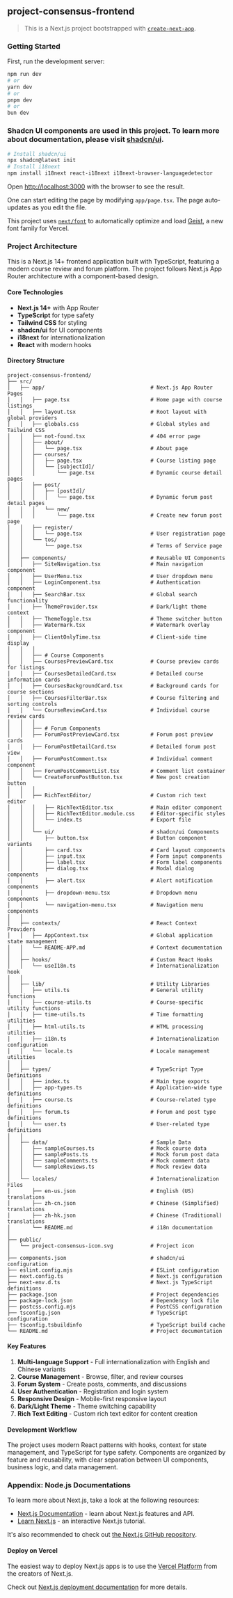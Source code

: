 ## project-consensus-frontend

> This is a Next.js project bootstrapped with [`create-next-app`](https://nextjs.org/docs/app/api-reference/cli/create-next-app).

### Getting Started

First, run the development server:

```bash
npm run dev
# or
yarn dev
# or
pnpm dev
# or
bun dev
```

### Shadcn UI components are used in this project. To learn more about documentation, please visit [shadcn/ui](https://ui.shadcn.com/docs).

```bash
# Install shadcn/ui
npx shadcn@latest init
# Install i18next
npm install i18next react-i18next i18next-browser-languagedetector

```

Open [http://localhost:3000](http://localhost:3000) with the browser to see the result.

One can start editing the page by modifying `app/page.tsx`. The page auto-updates as you edit the file.

This project uses [`next/font`](https://nextjs.org/docs/app/building-your-application/optimizing/fonts) to automatically optimize and load [Geist](https://vercel.com/font), a new font family for Vercel.

### Project Architecture

This is a Next.js 14+ frontend application built with TypeScript, featuring a modern course review and forum platform. The project follows Next.js App Router architecture with a component-based design.

#### Core Technologies
- **Next.js 14+** with App Router
- **TypeScript** for type safety
- **Tailwind CSS** for styling
- **shadcn/ui** for UI components
- **i18next** for internationalization
- **React** with modern hooks

#### Directory Structure

```
project-consensus-frontend/
├── src/
│   ├── app/                                  # Next.js App Router Pages
│   │   ├── page.tsx                          # Home page with course listings
│   │   ├── layout.tsx                        # Root layout with global providers
│   │   ├── globals.css                       # Global styles and Tailwind CSS
│   │   ├── not-found.tsx                     # 404 error page
│   │   ├── about/
│   │   │   └── page.tsx                      # About page
│   │   ├── courses/
│   │   │   ├── page.tsx                      # Course listing page
│   │   │   └── [subjectId]/
│   │   │       └── page.tsx                  # Dynamic course detail pages
│   │   ├── post/
│   │   │   ├── [postId]/
│   │   │   │   └── page.tsx                  # Dynamic forum post detail pages
│   │   │   └── new/
│   │   │       └── page.tsx                  # Create new forum post page
│   │   ├── register/
│   │   │   └── page.tsx                      # User registration page
│   │   └── tos/
│   │       └── page.tsx                      # Terms of Service page
│   │
│   ├── components/                           # Reusable UI Components
│   │   ├── SiteNavigation.tsx                # Main navigation component
│   │   ├── UserMenu.tsx                      # User dropdown menu
│   │   ├── LoginComponent.tsx                # Authentication component
│   │   ├── SearchBar.tsx                     # Global search functionality
│   │   ├── ThemeProvider.tsx                 # Dark/light theme context
│   │   ├── ThemeToggle.tsx                   # Theme switcher button
│   │   ├── Watermark.tsx                     # Watermark overlay component
│   │   ├── ClientOnlyTime.tsx                # Client-side time display
│   │   │
│   │   ├── # Course Components
│   │   ├── CoursesPreviewCard.tsx            # Course preview cards for listings
│   │   ├── CoursesDetailedCard.tsx           # Detailed course information cards
│   │   ├── CoursesBackgroundCard.tsx         # Background cards for course sections
│   │   ├── CoursesFilterBar.tsx              # Course filtering and sorting controls
│   │   └── CourseReviewCard.tsx              # Individual course review cards
│   │   │
│   │   ├── # Forum Components
│   │   ├── ForumPostPreviewCard.tsx          # Forum post preview cards
│   │   ├── ForumPostDetailCard.tsx           # Detailed forum post view
│   │   ├── ForumPostComment.tsx              # Individual comment component
│   │   ├── ForumPostCommentList.tsx          # Comment list container
│   │   └── CreateForumPostButton.tsx         # New post creation button
│   │   │
│   │   ├── RichTextEditor/                   # Custom rich text editor
│   │   │   ├── RichTextEditor.tsx            # Main editor component
│   │   │   ├── RichTextEditor.module.css     # Editor-specific styles
│   │   │   └── index.ts                      # Export file
│   │   │
│   │   └── ui/                               # shadcn/ui Components
│   │       ├── button.tsx                    # Button component variants
│   │       ├── card.tsx                      # Card layout components
│   │       ├── input.tsx                     # Form input components
│   │       ├── label.tsx                     # Form label components
│   │       ├── dialog.tsx                    # Modal dialog components
│   │       ├── alert.tsx                     # Alert notification components
│   │       ├── dropdown-menu.tsx             # Dropdown menu components
│   │       └── navigation-menu.tsx           # Navigation menu components
│   │
│   ├── contexts/                             # React Context Providers
│   │   ├── AppContext.tsx                    # Global application state management
│   │   └── README-APP.md                     # Context documentation
│   │
│   ├── hooks/                                # Custom React Hooks
│   │   └── useI18n.ts                        # Internationalization hook
│   │
│   ├── lib/                                  # Utility Libraries
│   │   ├── utils.ts                          # General utility functions
│   │   ├── course-utils.ts                   # Course-specific utility functions
│   │   ├── time-utils.ts                     # Time formatting utilities
│   │   ├── html-utils.ts                     # HTML processing utilities
│   │   ├── i18n.ts                           # Internationalization configuration
│   │   └── locale.ts                         # Locale management utilities
│   │
│   ├── types/                                # TypeScript Type Definitions
│   │   ├── index.ts                          # Main type exports
│   │   ├── app-types.ts                      # Application-wide type definitions
│   │   ├── course.ts                         # Course-related type definitions
│   │   ├── forum.ts                          # Forum and post type definitions
│   │   └── user.ts                           # User-related type definitions
│   │
│   ├── data/                                 # Sample Data
│   │   ├── sampleCourses.ts                  # Mock course data
│   │   ├── samplePosts.ts                    # Mock forum post data
│   │   ├── sampleComments.ts                 # Mock comment data
│   │   └── sampleReviews.ts                  # Mock review data
│   │
│   └── locales/                              # Internationalization Files
│       ├── en-us.json                        # English (US) translations
│       ├── zh-cn.json                        # Chinese (Simplified) translations
│       ├── zh-hk.json                        # Chinese (Traditional) translations
│       └── README.md                         # i18n documentation
│
├── public/
│   └── project-consensus-icon.svg            # Project icon
│
├── components.json                           # shadcn/ui configuration
├── eslint.config.mjs                         # ESLint configuration
├── next.config.ts                            # Next.js configuration
├── next-env.d.ts                             # Next.js TypeScript definitions
├── package.json                              # Project dependencies
├── package-lock.json                         # Dependency lock file
├── postcss.config.mjs                        # PostCSS configuration
├── tsconfig.json                             # TypeScript configuration
├── tsconfig.tsbuildinfo                      # TypeScript build cache
└── README.md                                 # Project documentation
```

#### Key Features
1. **Multi-language Support** - Full internationalization with English and Chinese variants
2. **Course Management** - Browse, filter, and review courses
3. **Forum System** - Create posts, comments, and discussions
4. **User Authentication** - Registration and login system
5. **Responsive Design** - Mobile-first responsive layout
6. **Dark/Light Theme** - Theme switching capability
7. **Rich Text Editing** - Custom rich text editor for content creation

#### Development Workflow
The project uses modern React patterns with hooks, context for state management, and TypeScript for type safety. Components are organized by feature and reusability, with clear separation between UI components, business logic, and data management.

### Appendix: Node.js Documentations

To learn more about Next.js, take a look at the following resources:

- [Next.js Documentation](https://nextjs.org/docs) - learn about Next.js features and API.
- [Learn Next.js](https://nextjs.org/learn) - an interactive Next.js tutorial.

It's also recommended to check out [the Next.js GitHub repository](https://github.com/vercel/next.js).

#### Deploy on Vercel

The easiest way to deploy Next.js apps is to use the [Vercel Platform](https://vercel.com/new?utm_medium=default-template&filter=next.js&utm_source=create-next-app&utm_campaign=create-next-app-readme) from the creators of Next.js.

Check out [Next.js deployment documentation](https://nextjs.org/docs/app/building-your-application/deploying) for more details.
